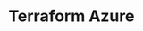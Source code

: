 ---
layout: default
title: Terraform Azure
nav_order: 3
has_children: true
permalink: /Terraform - Azure/

---